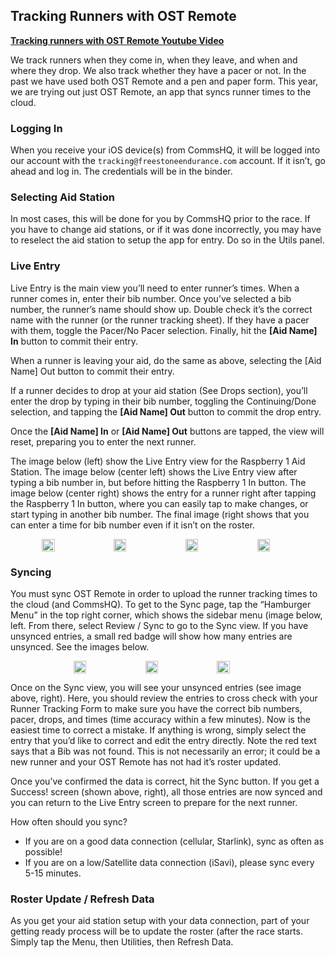 ## Tracking Runners with OST Remote

**[Tracking runners with OST Remote Youtube Video](https://youtu.be/hL4ECiygmpU)**

We track runners when they come in, when they leave, and when and where they drop. We also track whether they have a pacer or not. In the past we have used both OST Remote and a pen and paper form. This year, we are trying out just OST Remote, an app that syncs runner times to the cloud.

### Logging In

When you receive your iOS device(s) from CommsHQ, it will be logged into our account with the `tracking@freestoneendurance.com` account. If it isn’t, go ahead and log in. The credentials will be in the binder.

### Selecting Aid Station

In most cases, this will be done for you by CommsHQ prior to the race. If you have to change aid stations, or if it was done incorrectly, you may have to reselect the aid station to setup the app for entry. Do so in the Utils panel.

### Live Entry

Live Entry is the main view you’ll need to enter runner’s times. When a runner comes in, enter their bib number. Once you’ve selected a bib number, the runner’s name should show up. Double check it’s the correct name with the runner (or the runner tracking sheet). If they have a pacer with them, toggle the Pacer/No Pacer selection. Finally, hit the **[Aid Name] In** button to commit their entry.

When a runner is leaving your aid, do the same as above, selecting the [Aid Name] Out button to commit their entry.

If a runner decides to drop at your aid station (See Drops section), you’ll enter the drop by typing in their bib number, toggling the Continuing/Done selection, and tapping the **[Aid Name] Out** button to commit the drop entry.

Once the **[Aid Name] In** or **[Aid Name] Out** buttons are tapped, the view will reset, preparing you to enter the next runner.

The image below (left) show the Live Entry view for the Raspberry 1 Aid Station. The image below (center left) shows the Live Entry view after typing a bib number in, but before hitting the Raspberry 1 In button. The image below (center right) shows the entry for a runner right after tapping the Raspberry 1 In button, where you can easily tap to make changes, or start typing in another bib number. The final image (right shows that you can enter a time for bib number even if it isn’t on the roster.

<div style="display:flex; gap: 1em;">
    <img src="{{site.baseurl}}/img/parts/ost-remote/live-entry-1.png" width="20%" style="margin-left:10%"/>
    <img src="{{site.baseurl}}/img/parts/ost-remote/live-entry-2.png" width="20%"/>
    <img src="{{site.baseurl}}/img/parts/ost-remote/live-entry-3.png" width="20%"/>
    <img src="{{site.baseurl}}/img/parts/ost-remote/live-entry-4.png" width="20%"/>
</div>

### Syncing

You must sync OST Remote in order to upload the runner tracking times to the cloud (and CommsHQ). To get to the Sync page, tap the “Hamburger Menu” in the top right corner, which shows the sidebar menu (image below, left. From there, select Review / Sync to go to the Sync view. If you have unsynced entries, a small red badge will show how many entries are unsynced. See the images below.

<div style="display:flex; gap: 1em;">
    <img src="{{site.baseurl}}/img/parts/ost-remote/sync-1.png" width="20%" style="margin-left:20%"/>
    <img src="{{site.baseurl}}/img/parts/ost-remote/sync-2.png" width="20%"/>
    <img src="{{site.baseurl}}/img/parts/ost-remote/sync-3.png" width="20%"/>
</div>

Once on the Sync view, you will see your unsynced entries (see image above, right). Here, you should review the entries to cross check with your Runner Tracking Form to make sure you have the correct bib numbers, pacer, drops, and times (time accuracy within a few minutes). Now is the easiest time to correct a mistake. If anything is wrong, simply select the entry that you’d like to correct and edit the entry directly. Note the red text says that a Bib was not found. This is not necessarily an error; it could be a new runner and your OST Remote has not had it’s roster updated.


Once you’ve confirmed the data is correct, hit the Sync button. If you get a Success! screen (shown above, right), all those entries are now synced and you can return to the Live Entry screen to prepare for the next runner.

How often should you sync?
* If you are on a good data connection (cellular, Starlink), sync as often as possible!
* If you are on a low/Satellite data connection (iSavi), please sync every 5-15 minutes.

### Roster Update / Refresh Data

As you get your aid station setup with your data connection, part of your getting ready process will be to update the roster (after the race starts. Simply tap the Menu, then Utilities, then Refresh Data.
